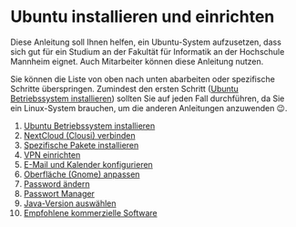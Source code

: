 # Ubuntu installieren und einrichten

Diese Anleitung soll Ihnen helfen, ein Ubuntu-System aufzusetzen, dass sich gut für ein Studium an der Fakultät für Informatik an der Hochschule Mannheim eignet. Auch Mitarbeiter können diese Anleitung nutzen.

Sie können die Liste von oben nach unten abarbeiten oder spezifische Schritte überspringen. Zumindest den ersten Schritt ([Ubuntu Betriebssystem installieren](installation-ubuntu.md)) sollten Sie auf jeden Fall durchführen, da Sie ein Linux-System brauchen, um die anderen Anleitungen anzuwenden :wink:.

  1. [Ubuntu Betriebssystem installieren](installation-ubuntu.md)
  2. [NextCloud (Clousi) verbinden](setup-nextcloud.md)
  3. [Spezifische Pakete installieren](installation-packages.md)
  4. [VPN einrichten](setup-vpn.md)
  5. [E-Mail und Kalender konfigurieren](setup-evolution.md)
  6. [Oberfläche (Gnome) anpassen](setup-gnome.md)
  7. [Password ändern](setup-password.md)
  8. [Passwort Manager](setup-password_manager.md)
  9. [Java-Version auswählen](setup-java-version.md)
  10. [Empfohlene kommerzielle Software](setup-commercial.md)

